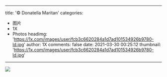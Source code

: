 
---
title: '© Donatella Maritan'
categories: 
 - 图片
 - 1X
 - Photos
headimg: 'https://1x.com/images/user/fcb3c6620284a1d7ad101534926b9780-ld.jpg'
author: 1X
comments: false
date: 2021-03-30 00:25:12
thumbnail: 'https://1x.com/images/user/fcb3c6620284a1d7ad101534926b9780-ld.jpg'
---

<div>   
<img src="https://1x.com/images/user/fcb3c6620284a1d7ad101534926b9780-ld.jpg" referrerpolicy="no-referrer">  
</div>
            